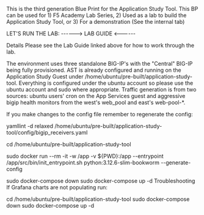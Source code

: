 This is the third generation Blue Print for the Application Study Tool. This BP can be used for 1) F5 Academy Lab Series, 2) Used as a lab to build the Application Study Tool, or 3) For a demonstration (See the internal tab)

LET'S RUN THE LAB: ------> LAB GUIDE <------

Details
Please see the Lab Guide linked above for how to work through the lab.

The environment uses three standalone BIG-IP's with the "Central" BIG-IP being fully provisioned. AST is already configured and running on the Application Study Guest under /home/ubuntu/pre-built/application-study-tool. Everything is configured under the ubuntu account so please use the ubuntu account and sudo where appropriate. Traffic generation is from two sources: ubuntu users' cron on the App Services guest and aggressive bigip health monitors from the west's web_pool and east's web-pool-*.

If you make changes to the config file remember to regenerate the config:


yamllint -d relaxed /home/ubuntu/pre-built/application-study-tool/config/bigip_receivers.yaml

cd /home/ubuntu/pre-built/application-study-tool

sudo docker run --rm -it -w /app -v ${PWD}:/app --entrypoint /app/src/bin/init_entrypoint.sh python:3.12.6-slim-bookworm --generate-config

sudo docker-compose down
sudo docker-compose up -d
Troubleshooting
If Grafana charts are not populating run:

cd /home/ubuntu/pre-built/application-study-tool
sudo docker-compose down
sudo docker-compose up -d
